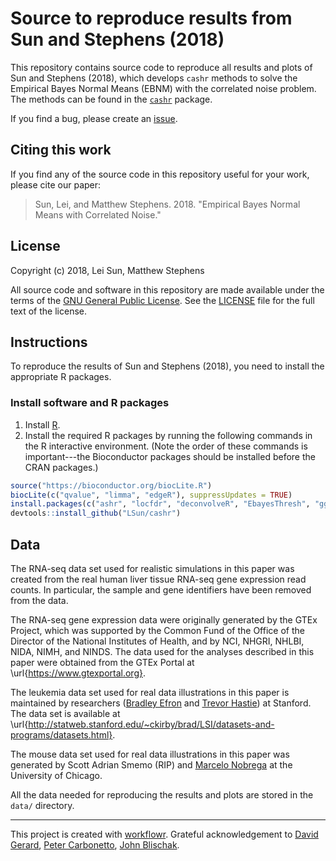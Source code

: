 # Source to reproduce results from Sun and Stephens (2018)

This repository contains source code to reproduce all results and plots of Sun and Stephens (2018), which develops `cashr` methods to solve the Empirical Bayes Normal Means (EBNM) with the correlated noise problem. The methods can be found in the [`cashr`](https://github.com/LSun/cashr) package.

If you find a bug, please create an [issue](https://github.com/LSun/cashr_paper/issues).

Citing this work
----------------

If you find any of the source code in this repository useful for your work, please cite our paper:

> Sun, Lei, and Matthew Stephens. 2018. "Empirical Bayes Normal Means with Correlated Noise."

License
-------

Copyright (c) 2018, Lei Sun, Matthew Stephens

All source code and software in this repository are made available under the terms of the [GNU General Public License](http://www.gnu.org/licenses/gpl.html). See the [LICENSE](LICENSE) file for the full text of the license.

Instructions
------------

To reproduce the results of Sun and Stephens (2018), you need to install the appropriate R packages.

### Install software and R packages

1.  Install [R](https://cran.r-project.org).
3.  Install the required R packages by running the following commands in the R interactive environment. (Note the order of these commands is important---the Bioconductor packages should be installed before the CRAN packages.)

``` r
source("https://bioconductor.org/biocLite.R")
biocLite(c("qvalue", "limma", "edgeR"), suppressUpdates = TRUE)
install.packages(c("ashr", "locfdr", "deconvolveR", "EbayesThresh", "ggplot2"))
devtools::install_github("LSun/cashr")
```

Data
----

The RNA-seq data set used for realistic simulations in this paper was created from the real human liver tissue RNA-seq gene expression read counts. In particular, the sample and gene identifiers have been removed from the data.

The RNA-seq gene expression data were originally generated by the GTEx Project, which was supported by the Common Fund of the Office of the Director of the National Institutes of Health, and by NCI, NHGRI, NHLBI, NIDA, NIMH, and NINDS. The data used for the analyses described in this paper were obtained from the GTEx Portal at \url{https://www.gtexportal.org}.

The leukemia data set used for real data illustrations in this paper is maintained by researchers ([Bradley Efron][] and [Trevor Hastie][]) at Stanford. The data set is available at \url{http://statweb.stanford.edu/~ckirby/brad/LSI/datasets-and-programs/datasets.html}.

The mouse data set used for real data illustrations in this paper was generated by Scott Adrian Smemo (RIP) and [Marcelo Nobrega][] at the University of Chicago.

All the data needed for reproducing the results and plots are stored in the `data/` directory.

-------------

This project is created with [workflowr][]. Grateful acknowledgement to [David Gerard][], [Peter Carbonetto][], [John Blischak][].

[Bradley Efron]: http://statweb.stanford.edu/~ckirby/brad/
[Trevor Hastie]: https://web.stanford.edu/~hastie/
[Marcelo Nobrega]: http://nobregalab.uchicago.edu/
[David Gerard]: https://dcgerard.github.io/
[Peter Carbonetto]: https://pcarbo.github.io/
[John Blischak]: https://jdblischak.com/
[workflowr]: https://github.com/jdblischak/workflowr
